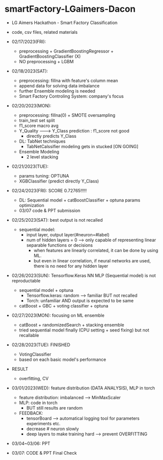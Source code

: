 # smartFactory-LGaimers-Dacon

* LG Aimers Hackathon - Smart Factory Classification 
* code, csv files, related materials 

* 02/17/2023(FRI): 
  * preprocessing + GradientBoostingRegressor + GradientBoostingClassifier (X)
  * NO preprocessing + LGBM 
* 02/18/2023(SAT): 
  * preprocessing: fillna with feature's column mean 
  * append data for solving data imbalance 
  * further Ensemble modeling is needed 
  * Smart Factory Controling System: company's focus 
  
* 02/20/2023(MON):
  * preprocessing: fillna(0) + SMOTE oversampling  
  * train_test set split
  * f1_score macro avg 
  * Y_Quality ---> Y_Class prediction : f1_score not good 
    * directly predicts Y_Class
  * DL: TabNet techniques 
    * TabNetCalssifier modeling gets in stucked [ON GOING]
  - Ensemble Modeling 
    - 2 level stacking 

- 02/21/2023(TUE): 
  - params tuning: OPTUNA 
  - XGBClassifier (predict directly Y_Class)
  
- 02/24/2023(FRI): SCORE 0.72765!!!!!
  - DL: Sequential model + catBoostClassifier + optuna params optimization  
  - 03/07 code & PPT submission  
  
- 02/25/2023(SAT): best output is not recalled 
  - sequential model: 
    - input layer, output layer(#neuron=#label)
    - num of hidden layers = 0 --> only capable of representing linear separable functions or decisions
      - when features are linearly correlated, it can be done by using ML.
      - but even in linear correlation, if neural networks are used, there is no need for any hidden layer   
      
- 02/26/2023(SUN): Tensorflow.Keras NN MLP (Sequential model) is not reproductable 
  - sequential model + optuna
    - Tensorflow.keras: random --> familiar BUT not recalled
    - Torch: unfamiliar AND output is expected to be same 
  - catBoost + GBC + voting classifier + optuna
  
- 02/27/2023(MON): focusing on ML ensemble
  - catBoost + randomizedSearch + stacking ensemble 
  - tried sequential model finally (CPU setting + seed fixing) but not recallable
- 02/28/2023(TUE): FINISHED
  - VotingClassifier 
  - based on each basic model's performance    
- RESULT
  - overfitting, CV
  
- 03/01/2023(WED): feature distribution (DATA ANALYSIS), MLP in torch 
  - feature distribution: imbalanced --> MinMaxScaler 
  - MLP: code in torch 
    - BUT still results are random 
  - FEEDBACK: 
    - tensorBoard --> automatical logging tool for parameters experiments etc. 
    - decrease # neuron slowly 
    - deep layers to make training hard --> prevent OVERFITTING 
- 03/04~03/06: PPT 
- 03/07: CODE & PPT Final Check     


